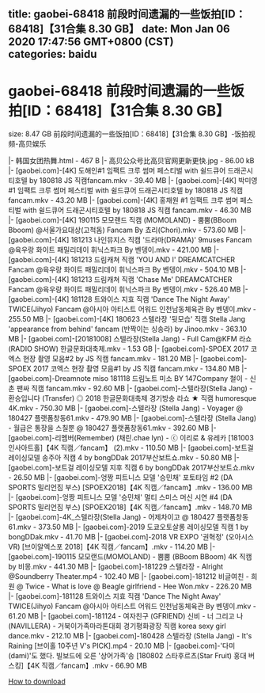 
title: gaobei-68418 前段时间遗漏的一些饭拍[ID：68418]【31合集 8.30 GB】
date: Mon Jan 06 2020 17:47:56 GMT+0800 (CST)    
categories: baidu
---

# gaobei-68418 前段时间遗漏的一些饭拍[ID：68418]【31合集 8.30 GB】
size: 8.47 GB
 前段时间遗漏的一些饭拍[ID：68418]【31合集 8.30 GB】-饭拍视频-高贝娱乐
 
|- 韩国女团热舞.html - 467 B
|- 高贝公众号比高贝官网更新更快.jpg - 86.00 kB
|- [gaobei.com]-[4K] 도해인#1 임팩트 크루 썸머 페스티벌 with 쉴드큐어 드래곤시티호텔 by 180818 JS 직캠fancam.mkv - 39.40 MB
|- [gaobei.com]-[4K] 박미영#1 임팩트 크루 썸머 페스티벌 with 쉴드큐어 드래곤시티호텔 by 180818 JS 직캠fancam.mkv - 43.20 MB
|- [gaobei.com]-[4K] 홍채원 #1 임팩트 크루 썸머 페스티벌 with 쉴드큐어 드래곤시티호텔 by 180818 JS 직캠 fancam.mkv - 46.30 MB
|- [gaobei.com]-[4K] 190115 모모랜드 직캠 (MOMOLAND) - 뿜뿜(BBoom Bboom) @서울가요대상(고척돔) Fancam By 쵸리(Chori).mkv - 573.60 MB
|- [gaobei.com]-[4K] 181213 나인뮤지스 직캠 '드라마(DRAMA)' 9muses Fancam @육우랑 화이트 패밀리데이 휘닉스파크 By 벤뎅이.mkv - 421.00 MB
|- [gaobei.com]-[4K] 181213 드림캐쳐 직캠 'YOU AND I' DREAMCATCHER Fancam @육우랑 화이트 패밀리데이 휘닉스파크 By 벤뎅이.mkv - 504.10 MB
|- [gaobei.com]-[4K] 181213 드림캐쳐 직캠 'Chase Me' DREAMCATCHER Fancam @육우랑 화이트 패밀리데이 휘닉스파크 By 벤뎅이.mkv - 526.40 MB
|- [gaobei.com]-[4K] 181128 트와이스 지효 직캠 'Dance The Night Away' TWICE(Jihyo) Fancam @아시아 아티스트 어워드 인천남동체육관 By 벤뎅이.mkv - 255.50 MB
|- [gaobei.com]-[4K] 180623 스텔라장 '뒷모습' 직캠 Stella Jang 'appearance from behind' fancam (반짝이는 싱송라) by Jinoo.mkv - 363.10 MB
|- [gaobei.com]-[20181008] 스텔라장(Stella Jang) - Full Cam@KFM 라쇼 (RADIO SHOW) 한글문화대축제.mkv - 1.53 GB
|- [gaobei.com]-SPOEX 2017 코엑스 현장 촬영 모음#2 by JS 직캠 fancam.mkv - 181.20 MB
|- [gaobei.com]-SPOEX 2017 코엑스 현장 촬영 모음#1 by JS 직캠 fancam.mkv - 134.80 MB
|- [gaobei.com]-Dreamnote miso 181118 드림노트 미소 BY 147Company 철이 - 신촌 팬싸 직캠 fancam.mkv - 92.60 MB
|- [gaobei.com]-스텔라장(Stella Jang) - 환승입니다 (Transfer) ◎ 2018 한글문화대축제 경기방송 라쇼 ★ 직캠 humoresque 4K.mkv - 750.30 MB
|- [gaobei.com]-스텔라장 (Stella Jang) - Voyager @ 180427 플랫폼창동61.mkv - 479.90 MB
|- [gaobei.com]-스텔라장 (Stella Jang) - 월급은 통장을 스칠뿐 @ 180427 플랫폼창동61.mkv - 392.60 MB
|- [gaobei.com]-리멤버(Remember) (채린.chae lyn) - ⓒ 이리로 & 유레카 [181003 인사아트홀]【4K 직캠／fancam】 (2).mkv - 110.50 MB
|- [gaobei.com]-보트걸 레이싱모델 송주아 직캠 4 by bongDDak 2017부산보트쇼.mkv - 50.80 MB
|- [gaobei.com]-보트걸 레이싱모델 지후 직캠 6 by bongDDak 2017부산보트쇼.mkv - 26.50 MB
|- [gaobei.com]-엉짱 피트니스 모델 '승민채' 포토타임 #2 (DA SPORTS 밀리언짐 부스) [SPOEX2018]【4K 직캠／fancam】.mkv - 136.00 MB
|- [gaobei.com]-엉짱 피트니스 모델 '승민채' 멀티 스미스 머신 시연 #4 (DA SPORTS 밀리언짐 부스) [SPOEX2018]【4K 직캠／fancam】.mkv - 148.70 MB
|- [gaobei.com]-4K_스텔라장(Stella Jang) - 어제차이고 @ 180427 플랫폼창동61.mkv - 373.50 MB
|- [gaobei.com]-2019 도쿄오토살롱 레이싱모델 직캠 1 by bongDDak.mkv - 41.70 MB
|- [gaobei.com]-2018 VR EXPO '권혁정' (오아시스 VR) [브이알엑스포 2018]【4K 직캠／fancam】.mkv - 114.20 MB
|- [gaobei.com]-190115 모모랜드(MOMOLAND) - 뿜뿜 (BBoom BBoom) 4K 직캠 by 비몽.mkv - 441.30 MB
|- [gaobei.com]-181229 스텔라장 - Alright @Soundberry Theater.mp4 - 102.40 MB
|- [gaobei.com]-181212 비글여친 - 희원 @ Twice - What is love @ Beagle girlfriend - Hee Won.mkv - 226.20 MB
|- [gaobei.com]-181128 트와이스 지효 직캠 'Dance The Night Away' TWICE(Jihyo) Fancam @아시아 아티스트 어워드 인천남동체육관 By 벤뎅이.mkv - 61.20 MB
|- [gaobei.com]-181124 - 여자친구 (GFRIEND) 신비 - 너 그리고 나 (NAVILLERA) - 거북이가족마라톤대회 경기평화광장 직캠 korea sexy girl dance.mkv - 212.10 MB
|- [gaobei.com]-180428 스텔라장 (Stella Jang) - It's Raining [브이홀 10주년 V's PICK].mp4 - 20.10 MB
|- [gaobei.com]-'다미(dami)'도 했다. 빌보드에 오른 '상어가족'송 [180802 스타후르츠(Star Fruit) 홍대 버스킹]【4K 직캠／fancam】.mkv - 66.90 MB

[How to download](https://bpcam.bemobtrk.com/go/2ceec3aa-1ca2-46d6-b9ff-aaa5c184517c?jno=46)